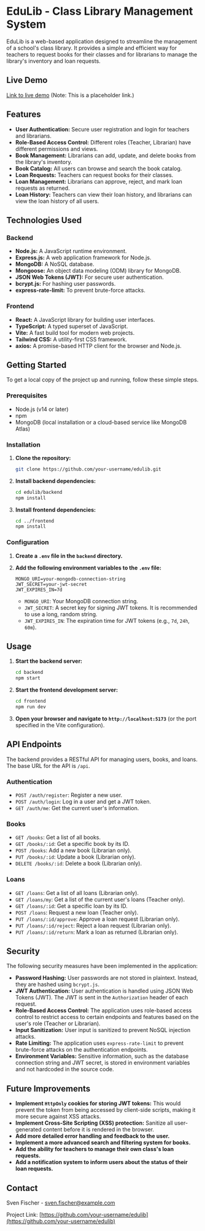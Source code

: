 # EduLib - Class Library Management System

EduLib is a web-based application designed to streamline the management of a school's class library. It provides a simple and efficient way for teachers to request books for their classes and for librarians to manage the library's inventory and loan requests.

## Live Demo

[Link to live demo](https://edulib.example.com) (Note: This is a placeholder link.)

## Features

*   **User Authentication:** Secure user registration and login for teachers and librarians.
*   **Role-Based Access Control:** Different roles (Teacher, Librarian) have different permissions and views.
*   **Book Management:** Librarians can add, update, and delete books from the library's inventory.
*   **Book Catalog:** All users can browse and search the book catalog.
*   **Loan Requests:** Teachers can request books for their classes.
*   **Loan Management:** Librarians can approve, reject, and mark loan requests as returned.
*   **Loan History:** Teachers can view their loan history, and librarians can view the loan history of all users.

## Technologies Used

### Backend

*   **Node.js:** A JavaScript runtime environment.
*   **Express.js:** A web application framework for Node.js.
*   **MongoDB:** A NoSQL database.
*   **Mongoose:** An object data modeling (ODM) library for MongoDB.
*   **JSON Web Tokens (JWT):** For secure user authentication.
*   **bcrypt.js:** For hashing user passwords.
*   **express-rate-limit:** To prevent brute-force attacks.

### Frontend

*   **React:** A JavaScript library for building user interfaces.
*   **TypeScript:** A typed superset of JavaScript.
*   **Vite:** A fast build tool for modern web projects.
*   **Tailwind CSS:** A utility-first CSS framework.
*   **axios:** A promise-based HTTP client for the browser and Node.js.

## Getting Started

To get a local copy of the project up and running, follow these simple steps.

### Prerequisites

*   Node.js (v14 or later)
*   npm
*   MongoDB (local installation or a cloud-based service like MongoDB Atlas)

### Installation

1.  **Clone the repository:**

    ```sh
    git clone https://github.com/your-username/edulib.git
    ```

2.  **Install backend dependencies:**

    ```sh
    cd edulib/backend
    npm install
    ```

3.  **Install frontend dependencies:**

    ```sh
    cd ../frontend
    npm install
    ```

### Configuration

1.  **Create a `.env` file in the `backend` directory.**

2.  **Add the following environment variables to the `.env` file:**

    ```
    MONGO_URI=your-mongodb-connection-string
    JWT_SECRET=your-jwt-secret
    JWT_EXPIRES_IN=7d
    ```

    *   `MONGO_URI`: Your MongoDB connection string.
    *   `JWT_SECRET`: A secret key for signing JWT tokens. It is recommended to use a long, random string.
    *   `JWT_EXPIRES_IN`: The expiration time for JWT tokens (e.g., `7d`, `24h`, `60m`).

## Usage

1.  **Start the backend server:**

    ```sh
    cd backend
    npm start
    ```

2.  **Start the frontend development server:**

    ```sh
    cd frontend
    npm run dev
    ```

3.  **Open your browser and navigate to `http://localhost:5173`** (or the port specified in the Vite configuration).

## API Endpoints

The backend provides a RESTful API for managing users, books, and loans. The base URL for the API is `/api`.

### Authentication

*   `POST /auth/register`: Register a new user.
*   `POST /auth/login`: Log in a user and get a JWT token.
*   `GET /auth/me`: Get the current user's information.

### Books

*   `GET /books`: Get a list of all books.
*   `GET /books/:id`: Get a specific book by its ID.
*   `POST /books`: Add a new book (Librarian only).
*   `PUT /books/:id`: Update a book (Librarian only).
*   `DELETE /books/:id`: Delete a book (Librarian only).

### Loans

*   `GET /loans`: Get a list of all loans (Librarian only).
*   `GET /loans/my`: Get a list of the current user's loans (Teacher only).
*   `GET /loans/:id`: Get a specific loan by its ID.
*   `POST /loans`: Request a new loan (Teacher only).
*   `PUT /loans/:id/approve`: Approve a loan request (Librarian only).
*   `PUT /loans/:id/reject`: Reject a loan request (Librarian only).
*   `PUT /loans/:id/return`: Mark a loan as returned (Librarian only).

## Security

The following security measures have been implemented in the application:

*   **Password Hashing:** User passwords are not stored in plaintext. Instead, they are hashed using `bcrypt.js`.
*   **JWT Authentication:** User authentication is handled using JSON Web Tokens (JWT). The JWT is sent in the `Authorization` header of each request.
*   **Role-Based Access Control:** The application uses role-based access control to restrict access to certain endpoints and features based on the user's role (Teacher or Librarian).
*   **Input Sanitization:** User input is sanitized to prevent NoSQL injection attacks.
*   **Rate Limiting:** The application uses `express-rate-limit` to prevent brute-force attacks on the authentication endpoints.
*   **Environment Variables:** Sensitive information, such as the database connection string and JWT secret, is stored in environment variables and not hardcoded in the source code.

## Future Improvements

*   **Implement `HttpOnly` cookies for storing JWT tokens:** This would prevent the token from being accessed by client-side scripts, making it more secure against XSS attacks.
*   **Implement Cross-Site Scripting (XSS) protection:** Sanitize all user-generated content before it is rendered in the browser.
*   **Add more detailed error handling and feedback to the user.**
*   **Implement a more advanced search and filtering system for books.**
*   **Add the ability for teachers to manage their own class's loan requests.**
*   **Add a notification system to inform users about the status of their loan requests.**

## Contact

Sven Fischer - sven.fischer@example.com

Project Link: [https://github.com/your-username/edulib](https://github.com/your-username/edulib)
